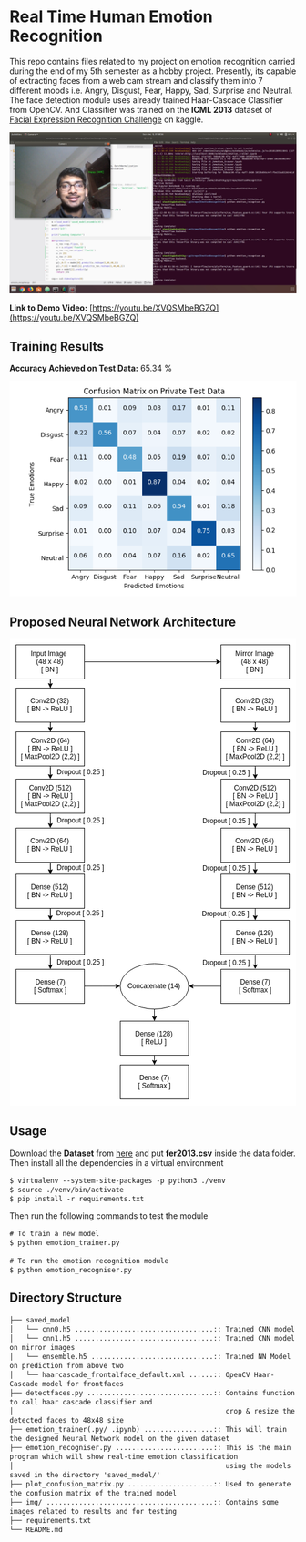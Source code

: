 # Real Time Human Emotion Recognition
This repo contains files related to my project on emotion recognition carried during the end of my 5th semester as a hobby project. Presently, its capable of extracting faces from a web cam stream and classify them into 7 different moods i.e. Angry, Disgust, Fear, Happy, Sad, Surprise and Neutral. The face detection module uses already trained Haar-Cascade Classifier from OpenCV. And Classifier was trained on the **ICML 2013** dataset of [Facial Expression Recognition Challenge](https://www.kaggle.com/c/challenges-in-representation-learning-facial-expression-recognition-challenge) on kaggle.

<p align="center"><img src='img/happy-demo.png'/)</p>

**Link to Demo Video:** [https://youtu.be/XVQSMbeBGZQ](https://youtu.be/XVQSMbeBGZQ)

## Training Results
**Accuracy Achieved on Test Data:** 65.34 %
<!-- **Confusion Matrix:** -->
<p align="center"><img src='img/cm.png'/></p>

## Proposed Neural Network Architecture
<p align="center"><img src='img/nn_architecture.png'/></p>

## Usage
Download the **Dataset** from [here](https://www.kaggle.com/c/challenges-in-representation-learning-facial-expression-recognition-challenge) and put **fer2013.csv** inside the data folder. Then install all the dependencies in a virtual environment
```
$ virtualenv --system-site-packages -p python3 ./venv
$ source ./venv/bin/activate
$ pip install -r requirements.txt
```
Then run the following commands to test the module
```
# To train a new model
$ python emotion_trainer.py

# To run the emotion recognition module
$ python emotion_recogniser.py
```

## Directory Structure
```
├── saved_model
│   └── cnn0.h5 ..................................:: Trained CNN model
│   └── cnn1.h5 ..................................:: Trained CNN model on mirror images
│   └── ensemble.h5 ..............................:: Trained NN Model on prediction from above two
│   └── haarcascade_frontalface_default.xml ......:: OpenCV Haar-Cascade model for frontfaces
├── detectfaces.py ...............................:: Contains function to call haar cascade classifier and
│                                                    crop & resize the detected faces to 48x48 size
├── emotion_trainer(.py/ .ipynb) .................:: This will train the designed Neural Network model on the given dataset
├── emotion_recogniser.py ........................:: This is the main program which will show real-time emotion classification
│                                                    using the models saved in the directory 'saved_model/'
├── plot_confusion_matrix.py .....................:: Used to generate the confusion matrix of the trained model
├── img/ .........................................:: Contains some images related to results and for testing
├── requirements.txt
└── README.md
```
